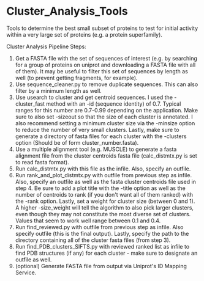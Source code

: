 # Cluster_Analysis_Tools
Tools to determine the best small subset of proteins to test for initial activity within a very large set of proteins (e.g. a protein superfamily).

Cluster Analysis Pipeline Steps:
1. Get a FASTA file with the set of sequences of interest (e.g. by searching for a group of proteins on uniprot and downloading a            FASTA file with all of them). It may be useful to filter this set of sequences by length as well (to prevent getting fragments, for        example).
2. Use sequence_cleaner.py to remove duplicate sequences. This can also filter by a minimum length as well.
3. Use usearch to cluster and get centroid sequences. I used the 
-cluster_fast method with an -id (sequence identity) of 0.7. Typical        
ranges for this number are 0.7-0.99 depending on the application. Make sure 
to also set -sizeout so that the size of each cluster is      annotated. I 
also recommend setting a minimum cluster size via the -minsize option to 
reduce the number of very small clusters. Lastly,    make sure to generate a 
directory of fasta files for each cluster with the -clusters option (Should be
 of form cluster_number.fasta).
4. Use a multiple alignment tool (e.g. MUSCLE) to generate a fasta alignment 
file from the cluster centroids fasta file (calc_distmtx.py    is set to read
 fasta format).
5. Run calc_distmtx.py with this file as the infile. Also, specify an outfile.
6. Run rank_and_plot_distmtx.py with outfile from previous step as infile. 
Also, specify an outfile as well as the fasta cluster centroids    file used 
in step 4. Be sure to add a plot title with the -title option as well as the 
number of centroids to rank (if you don't want      all of them ranked) with 
the -rank option. Lastly, set a weight for cluster size (between 0 and 1). A 
higher -size_weight will tell the    algorithm to also pick larger clusters, 
even though they may not constitute the most diverse set of clusters. Values 
that seem to work    well range between 0.1 and 0.4.
7. Run find_reviewed.py with outfile from previous step as infile. Also specify outfile (this is the final output). Lastly, specify the      path to the directory containing all of the cluster fasta files (from step 3).
8. Run find_PDB_clusters_SIFTS.py with reviewed ranked list as infile to find
 PDB structures (if any) for each cluster - make sure to designate an outfile
  as well.
8. (optional) Generate FASTA file from output via Uniprot's ID Mapping Service.
